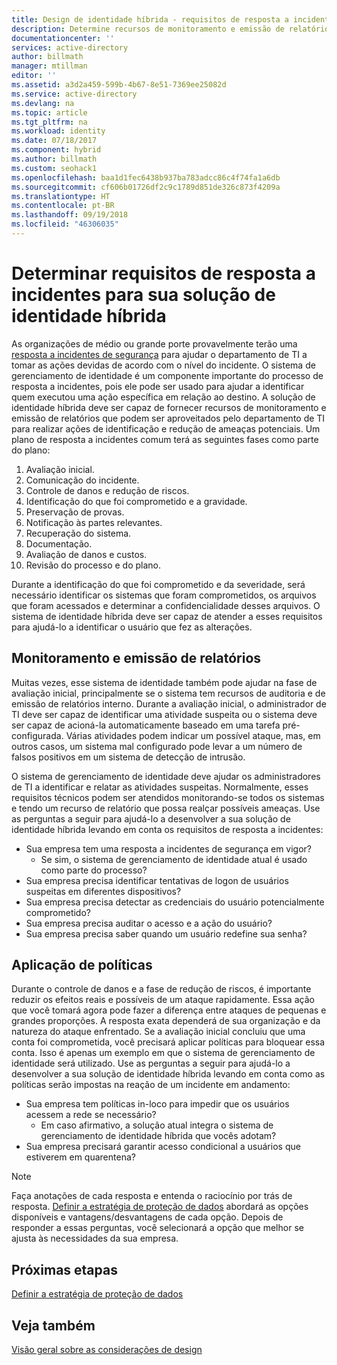 ```yaml
---
title: Design de identidade híbrida - requisitos de resposta a incidentes do Azure | Microsoft Docs
description: Determine recursos de monitoramento e emissão de relatórios que podem ser aproveitados pelo departamento de TI para realizar ações de identificação e redução de ameaças potenciais.
documentationcenter: ''
services: active-directory
author: billmath
manager: mtillman
editor: ''
ms.assetid: a3d2a459-599b-4b67-8e51-7369ee25082d
ms.service: active-directory
ms.devlang: na
ms.topic: article
ms.tgt_pltfrm: na
ms.workload: identity
ms.date: 07/18/2017
ms.component: hybrid
ms.author: billmath
ms.custom: seohack1
ms.openlocfilehash: baa1d1fec6438b937ba783adcc86c4f74fa1a6db
ms.sourcegitcommit: cf606b01726df2c9c1789d851de326c873f4209a
ms.translationtype: HT
ms.contentlocale: pt-BR
ms.lasthandoff: 09/19/2018
ms.locfileid: "46306035"
---
```

# <a name="determine-incident-response-requirements-for-your-hybrid-identity-solution"></a>Determinar requisitos de resposta a incidentes para sua solução de identidade híbrida
As organizações de médio ou grande porte provavelmente terão uma [resposta a incidentes de segurança](https://technet.microsoft.com/library/cc700825.aspx) para ajudar o departamento de TI a tomar as ações devidas de acordo com o nível do incidente. O sistema de gerenciamento de identidade é um componente importante do processo de resposta a incidentes, pois ele pode ser usado para ajudar a identificar quem executou uma ação específica em relação ao destino. A solução de identidade híbrida deve ser capaz de fornecer recursos de monitoramento e emissão de relatórios que podem ser aproveitados pelo departamento de TI para realizar ações de identificação e redução de ameaças potenciais. Um plano de resposta a incidentes comum terá as seguintes fases como parte do plano:

1. Avaliação inicial.
2. Comunicação do incidente.
3. Controle de danos e redução de riscos.
4. Identificação do que foi comprometido e a gravidade.
5. Preservação de provas.
6. Notificação às partes relevantes.
7. Recuperação do sistema.
8. Documentação.
9. Avaliação de danos e custos.
10. Revisão do processo e do plano.

Durante a identificação do que foi comprometido e da severidade, será necessário identificar os sistemas que foram comprometidos, os arquivos que foram acessados e determinar a confidencialidade desses arquivos. O sistema de identidade híbrida deve ser capaz de atender a esses requisitos para ajudá-lo a identificar o usuário que fez as alterações. 

## <a name="monitoring-and-reporting"></a>Monitoramento e emissão de relatórios
Muitas vezes, esse sistema de identidade também pode ajudar na fase de avaliação inicial, principalmente se o sistema tem recursos de auditoria e de emissão de relatórios interno. Durante a avaliação inicial, o administrador de TI deve ser capaz de identificar uma atividade suspeita ou o sistema deve ser capaz de acioná-la automaticamente baseado em uma tarefa pré-configurada. Várias atividades podem indicar um possível ataque, mas, em outros casos, um sistema mal configurado pode levar a um número de falsos positivos em um sistema de detecção de intrusão. 

O sistema de gerenciamento de identidade deve ajudar os administradores de TI a identificar e relatar as atividades suspeitas. Normalmente, esses requisitos técnicos podem ser atendidos monitorando-se todos os sistemas e tendo um recurso de relatório que possa realçar possíveis ameaças. Use as perguntas a seguir para ajudá-lo a desenvolver a sua solução de identidade híbrida levando em conta os requisitos de resposta a incidentes:

* Sua empresa tem uma resposta a incidentes de segurança em vigor?
  * Se sim, o sistema de gerenciamento de identidade atual é usado como parte do processo?
* Sua empresa precisa identificar tentativas de logon de usuários suspeitas em diferentes dispositivos?
* Sua empresa precisa detectar as credenciais do usuário potencialmente comprometido?
* Sua empresa precisa auditar o acesso e a ação do usuário?
* Sua empresa precisa saber quando um usuário redefine sua senha?

## <a name="policy-enforcement"></a>Aplicação de políticas
Durante o controle de danos e a fase de redução de riscos, é importante reduzir os efeitos reais e possíveis de um ataque rapidamente. Essa ação que você tomará agora pode fazer a diferença entre ataques de pequenas e grandes proporções. A resposta exata dependerá de sua organização e da natureza do ataque enfrentado. Se a avaliação inicial concluiu que uma conta foi comprometida, você precisará aplicar políticas para bloquear essa conta. Isso é apenas um exemplo em que o sistema de gerenciamento de identidade será utilizado. Use as perguntas a seguir para ajudá-lo a desenvolver a sua solução de identidade híbrida levando em conta como as políticas serão impostas na reação de um incidente em andamento:

* Sua empresa tem políticas in-loco para impedir que os usuários acessem a rede se necessário?
  * Em caso afirmativo, a solução atual integra o sistema de gerenciamento de identidade híbrida que vocês adotam?
* Sua empresa precisará garantir acesso condicional a usuários que estiverem em quarentena? 

> [!NOTE]
> Faça anotações de cada resposta e entenda o raciocínio por trás de resposta. [Definir a estratégia de proteção de dados](plan-hybrid-identity-design-considerations-data-protection-strategy.md) abordará as opções disponíveis e vantagens/desvantagens de cada opção.  Depois de responder a essas perguntas, você selecionará a opção que melhor se ajusta às necessidades da sua empresa.
> 
> 

## <a name="next-steps"></a>Próximas etapas
[Definir a estratégia de proteção de dados](plan-hybrid-identity-design-considerations-data-protection-strategy.md)

## <a name="see-also"></a>Veja também
[Visão geral sobre as considerações de design](plan-hybrid-identity-design-considerations-overview.md)

